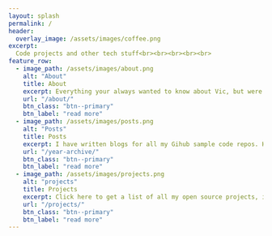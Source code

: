 ```yaml
---
layout: splash
permalink: /
header:
  overlay_image: /assets/images/coffee.png
excerpt: 
  Code projects and other tech stuff<br><br><br><br><br>
feature_row:
  - image_path: /assets/images/about.png
    alt: "About"
    title: About
    excerpt: Everything your always wanted to know about Vic, but were afraid to ask. What do I do? Why do I blog? What's the best number?
    url: "/about/"
    btn_class: "btn--primary"
    btn_label: "read more"
  - image_path: /assets/images/posts.png
    alt: "Posts"
    title: Posts
    excerpt: I have written blogs for all my Gihub sample code repos. Here you will find my blog archive organized by year.<br>
    url: "/year-archive/"
    btn_class: "btn--primary"
    btn_label: "read more"
  - image_path: /assets/images/projects.png
    alt: "projects"
    title: Projects
    excerpt: Click here to get a list of all my open source projects, including ones that I don't own but with which I am involved in some capacity.
    url: "/projects/"
    btn_class: "btn--primary"
    btn_label: "read more"
---
```

